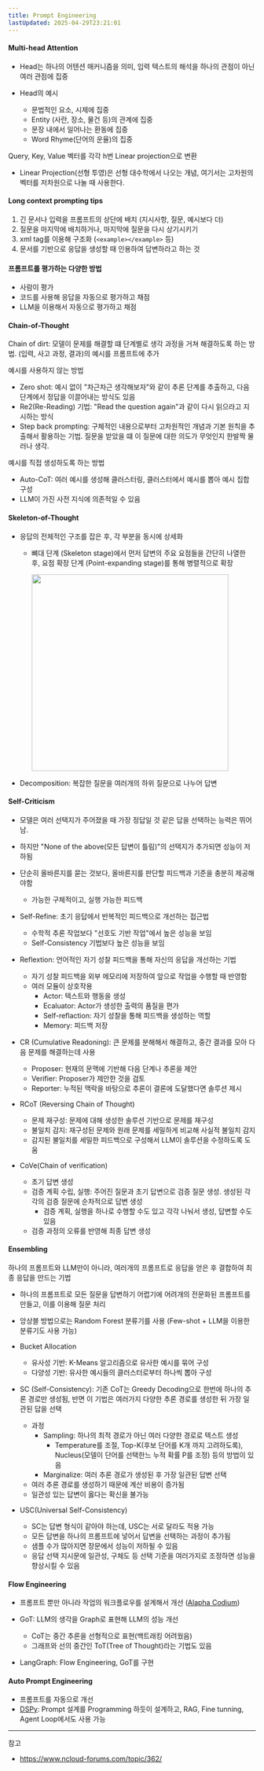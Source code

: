 ```yaml
---
title: Prompt Engineering
lastUpdated: 2025-04-29T23:21:01
---
```


#### Multi-head Attention

- Head는 하나의 어텐션 매커니즘을 의미, 입력 텍스트의 해석을 하나의 관점이 아닌 여러 관점에 집중

- Head의 예시
  - 문법적인 요소, 시제에 집중
  - Entity (사란, 장소, 물건 등)의 관계에 집중
  - 문장 내에서 일어나는 환동에 집중
  - Word Rhyme(단어의 운율)의 집중

Query, Key, Value 벡터를 각각 h번 Linear projection으로 변환

- Linear Projection(선형 투영)은 선형 대수학에서 나오는 개념, 여기서는 고차원의 벡터를 저차원으로 나눌 때 사용한다.

#### Long context prompting tips

1. 긴 문서나 입력을 프롬프트의 상단에 배치 (지시사항, 질문, 예시보다 더)
2. 질문을 마지막에 배치하거나, 마지막에 질문을 다시 상기시키기
3. xml tag를 이용해 구조화 (`<example></example>` 등)
4. 문서를 기반으로 응답을 생성할 때 인용하여 답변하라고 하는 것

#### 프롬프트를 평가하는 다양한 방법

- 사람이 평가
- 코드를 사용해 응답을 자동으로 평가하고 채점
- LLM을 이용해서 자동으로 평가하고 채점

#### Chain-of-Thought

Chain of dirt: 모델이 문제를 해결할 떄 단계별로 생각 과정을 거쳐 해결하도록 하는 방법. (입력, 사고 과정, 결과)의 예시를 프롬프트에 추가

예시를 사용하지 않는 방법

- Zero shot: 예시 없이 "차근차근 생각해보자"와 같이 추론 단계를 추출하고, 다음 단계에서 정답을 이끌어내는 방식도 있음
- Re2(Re-Reading) 기법: "Read the question again"과 같이 다시 읽으라고 지시하는 방식
- Step back prompting: 구체적인 내용으로부터 고차원적인 개념과 기본 원칙을 추출해서 활용하는 기법. 질문을 받았을 떄 이 질문에 대한 의도가 무엇인지 한발짝 물러나 생각.

예시를 직접 생성하도록 하는 방법

- Auto-CoT: 여러 예시를 생성해 클러스터링, 클러스터에서 예시를 뽑아 예시 집합 구성
- LLM이 가진 사전 지식에 의존적일 수 있음

#### Skeleton-of-Thought

- 응답의 전체적인 구조를 잡은 후, 각 부분을 동시에 상세화
  - 뼈대 단계 (Skeleton stage)에서 먼저 답변의 주요 요점들을 간단히 나열한 후, 요점 확장 단계 (Point-expanding stage)를 통해 병렬적으로 확장

    <img height="400px" src="https://github.com/user-attachments/assets/2d10fb28-2aa8-467e-a706-d729c2f1f66e">

- Decomposition: 복잡한 질문을 여러개의 하위 질문으로 나누어 답변

#### Self-Criticism

- 모델은 여러 선택지가 주어졌을 때 가장 정답일 것 같은 답을 선택하는 능력은 뛰어남.
- 하지만 "None of the above(모든 답변이 틀림)"의 선택지가 추가되면 성능이 저하됨
- 단순히 올바른지를 묻는 것보다, 올바른지를 판단할 피드백과 기준을 충분히 제공해야함
  - 가능한 구체적이고, 실행 가능한 피드백

- Self-Refine: 초기 응답에서 반복적인 피드백으로 개선하는 접근법
  - 수학적 추론 작업보다 "선호도 기반 작업"에서 높은 성능을 보임
  - Self-Consistency 기법보다 높은 성능을 보임

- Reflextion: 언어적인 자기 성찰 피드백을 통해 자신의 응답을 개선하는 기법
  - 자기 성찰 피드백을 외부 메모리에 저장하여 앞으로 작업을 수행할 때 반영함
  - 여러 모듈이 상호작용
    - Actor: 텍스트와 행동을 생성
    - Ecaluator: Actor가 생성한 출력의 품질을 편가
    - Self-reflaction: 자기 성찰을 통해 피드백을 생성하는 역할
    - Memory: 피드백 저장

- CR (Cumulative Readoning): 큰 문제를 분해해서 해결하고, 중간 결과를 모아 다음 문제를 해결하는데 사용
  - Proposer: 현재의 문맥에 기반해 다음 단계나 추론을 제안
  - Verifier: Proposer가 제안한 것을 검토
  - Reporter: 누적된 맥락을 바탕으로 추론이 결론에 도달했다면 솔루션 제시

- RCoT (Reversing Chain of Thought)
  - 문제 재구성: 문제에 대해 생성한 솔루션 기반으로 문제를 재구성
  - 불일치 감지: 재구성된 문제와 원래 문제를 세밀하게 비교해 사실적 불일치 감지
  - 감지된 불일치를 세밀한 피드백으로 구성해서 LLM이 솔루션을 수정하도록 도움

- CoVe(Chain of verification)
  - 초기 답변 생성
  - 검증 계획 수립, 실행: 주어진 질문과 초기 답변으로 검증 질문 생성. 생성된 각각의 검증 질문에 순차적으로 답변 생성
    - 검증 계획, 실행을 하나로 수행할 수도 있고 각각 나눠서 생성, 답변할 수도 있음
  - 검증 과정의 오류를 반영해 최종 답변 생성

#### Ensembling

하나의 프롬프트와 LLM만이 아니라, 여러개의 프롬프트로 응답을 얻은 후 결합하여 최종 응답을 만드는 기법

- 하나의 프롬프트로 모든 질문을 답변하기 어렵기에 어려개의 전문화된 프롬프트를 만들고, 이를 이용해 질문 처리
- 앙상블 방법으로는 Random Forest 분류기를 사용 (Few-shot + LLM을 이용한 분류기도 사용 가능)

- Bucket Allocation
  - 유사성 기반: K-Means 알고리즘으로 유사한 예시를 묶어 구성
  - 다양성 기반: 유사한 예시들의 클러스터로부터 하나씩 뽑아 구성

- SC (Self-Consistency): 기존 CoT는 Greedy Decoding으로 한번에 하나의 추론 경로만 생성됨, 반면 이 기법은 여러가지 다양한 추론 경로를 생성한 뒤 가장 일관된 답을 선택
  - 과정
    - Sampling: 하나의 최적 경로가 아닌 여러 다양한 경로로 텍스트 생성
      - Temperature를 조절, Top-K(후보 단어를 K개 까지 고려하도록), Nucleus(모델이 단어를 선택한느 누적 확률 P를 조정) 등의 방법이 있음
    - Marginalize: 여러 추론 경로가 생성된 후 가장 일관된 답변 선택
  - 여러 추론 경로를 생성하기 때문에 계산 비용이 증가됨
  - 일관성 있는 답변이 옳다는 확신을 불가능

- USC(Universal Self-Consistency)
  - SC는 답변 형식이 같아야 하는데, USC는 서로 달라도 적용 가능
  - 모든 답변을 하나의 프롬프트에 넣어서 답변을 선택하는 과정이 추가됨
  - 샘플 수가 많아지면 장문에서 성능이 저하될 수 있음
  - 응답 선택 지시문에 일관성, 구체도 등 선택 기준을 여러가지로 조정하면 성능을 향상시킬 수 있음

#### Flow Engineering

- 프롬프트 뿐만 아니라 작업의 워크플로우를 설계해서 개선 ([Alapha Codium](https://arxiv.org/abs/2401.08500))

- GoT: LLM의 생각을 Graph로 표현해 LLM의 성능 개선
  - CoT는 중간 추론을 선형적으로 표현(백트래킹 어려웠음)
  - 그래프와 선의 중간인 ToT(Tree of Thought)라는 기법도 있음

- LangGraph: Flow Engineering, GoT를 구현

#### Auto Prompt Engineering

- 프롬프트를 자동으로 개선
- [DSPy](https://github.com/stanfordnlp/dspy): Prompt 설계를 Programming 하듯이 설계하고, RAG, Fine tunning, Agent Loop에서도 사용 가능

---
참고

- <https://www.ncloud-forums.com/topic/362/>
